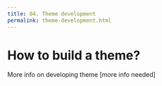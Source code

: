 ```yaml
---
title: 04. Theme development
permalink: theme-development.html
---
```


# How to build a theme?
More info on developing theme
[more info needed]